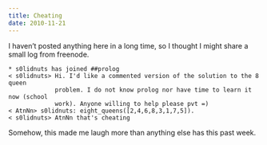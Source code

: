 ```yaml
---
title: Cheating
date: 2010-11-21
---
```


I haven’t posted anything here in a long time, so I thought I might share a small log from freenode.

```irc
* s0lidnuts has joined ##prolog
< s0lidnuts> Hi. I'd like a commented version of the solution to the 8 queen
             problem. I do not know prolog nor have time to learn it now (school
             work). Anyone willing to help please pvt =)
< AtnNn> s0lidnuts: eight_queens([2,4,6,8,3,1,7,5]).
< s0lidnuts> AtnNn that's cheating
```

Somehow, this made me laugh more than anything else has this past week.